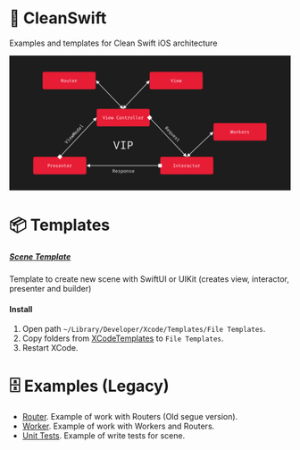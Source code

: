 # 🧬 CleanSwift

Examples and templates for Clean Swift iOS architecture

![Clean Swift Scheme](https://github.com/AlekseyPleshkov/CleanSwift/blob/master/Resources/cleanswift.jpg?raw=true)

# 📦 Templates

##### [Scene Template](https://github.com/AlekseyPleshkov/CleanSwift/tree/master/XCodeTemplates/Clean%20Swift%20Scene.xctemplate)
Template to create new scene with SwiftUI or UIKit (creates view, interactor, presenter and builder)

#### Install

1) Open path `~/Library/Developer/Xcode/Templates/File Templates`. 
2) Copy folders from [XCodeTemplates](https://github.com/AlekseyPleshkov/CleanSwift/tree/master/XCodeTemplates) to `File Templates`.
3) Restart XCode.

# 🗄 Examples (Legacy)

* [Router](https://github.com/AlekseyPleshkov/CleanSwift/tree/master/LegacyExamples/CleanSwiftRouter). Example of work with Routers (Old segue version). 
* [Worker](https://github.com/AlekseyPleshkov/CleanSwift/tree/master/LegacyExamples/CleanSwiftWorker). Example of work with Workers and Routers.
* [Unit Tests](https://github.com/AlekseyPleshkov/CleanSwift/tree/master/LegacyExamples/CleanSwiftTests). Example of write tests for scene.


